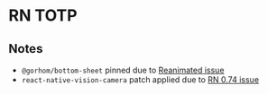 # RN TOTP

## Notes

- `@gorhom/bottom-sheet` pinned due to [Reanimated issue](https://github.com/gorhom/react-native-bottom-sheet/pull/1848)
- `react-native-vision-camera` patch applied due to [RN 0.74 issue](https://github.com/mrousavy/react-native-vision-camera/issues/2614)
